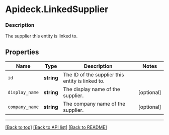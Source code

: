 # Apideck.LinkedSupplier

### Description

The supplier this entity is linked to.

## Properties
Name | Type | Description | Notes
------------ | ------------- | ------------- | -------------
`id` | **string** | The ID of the supplier this entity is linked to. | 
`display_name` | **string** | The display name of the supplier. | [optional] 
`company_name` | **string** | The company name of the supplier. | [optional] 





---

[[Back to top]](#) [[Back to API list]](../../../../README.md#documentation-for-api-endpoints) [[Back to README]](../../../../README.md)


